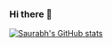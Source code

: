 ### Hi there 👋

[![Saurabh's GitHub stats](https://github-readme-stats.vercel.app/api/top-langs/?username=saurabhprakash-25&layout=compact&theme=material-palenight)](https://github.com/saurabhprakash-25?tab=repositories)
